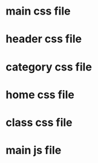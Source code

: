 # main css file 
# header css file
# category css file
# home css file
# class css file
# main js file
